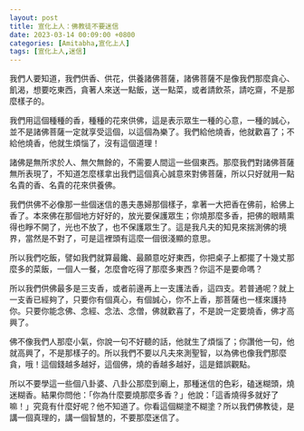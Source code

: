 ```yaml
---
layout: post
title: 宣化上人：佛教徒不要迷信
date: 2023-03-14 00:09:00 +0800
categories: [Amitabha,宣化上人]
tags: [宣化上人,迷信]
---
```

我們人要知道，我們供香、供花，供養諸佛菩薩，諸佛菩薩不是像我們那麼貪心、飢渴，想要吃東西，貪著人來送一點飯，送一點菜，或者請飲茶，請吃齋，不是那麼樣子的。

我們用這個種種的香，種種的花來供佛，這是表示眾生一種的心意，一種的誠心，並不是諸佛菩薩一定就享受這個，以這個為樂了。我們給他燒香，他就歡喜了；不給他燒香，他就生煩惱了，沒有這個道理！

諸佛是無所求於人、無欠無餘的，不需要人間這一些個東西。那麼我們對諸佛菩薩無所表現了，不知道怎麼樣拿出我們這個真心誠意來對佛菩薩，所以只好就用一點名貴的香、名貴的花來供養佛。

我們供佛不必像那一些個迷信的愚夫愚婦那個樣子，拿著一大把香在佛前，給佛上香了。本來佛在那個地方好好的，放光要保護眾生；你燒那麼多香，把佛的眼睛熏得也睜不開了，光也不放了，也不保護眾生了。這是我凡夫的知見來揣測佛的境界，當然是不對了，可是這裡頭有這麼一個很淺顯的意思。

所以我們吃飯，譬如我們就算最饞、最願意吃好東西，你把桌子上都擺了十幾丈那麼多的菜飯，一個人一餐，怎麼會吃得了那麼多東西？你這不是要命嗎？

所以我們供佛最多是三支香，或者前邊再上一支護法香，這四支。若普通呢？就上一支香已經夠了，只要你有個真心，有個誠心，你不上香，那菩薩也一樣來護持你。只要你能念佛、念經、念法、念僧，佛就歡喜了，不是說一定要燒香，佛才高興了。

佛不像我們人那麼小氣，你說一句不好聽的話，他就生了煩惱了；你讚他一句，他就高興了，不是那樣子的。所以我們不要以凡夫來測聖智，以為佛也像我們那麼貪，哦！這個錢越多越好，這個佛，燒的香越多越好，這是錯誤觀點。

所以不要學這一些個八卦婆、八卦公那麼到廟上，那種迷信的色彩，磕迷糊頭，燒迷糊香。結果你問他：「你為什麼要燒那麼多香？」他說：「這香燒得多就好了嘛！」究竟有什麼好呢？他不知道了。你看這個糊塗不糊塗？所以我們佛教徒，是講一個真理的，講一個智慧的，不要那麼迷信了。